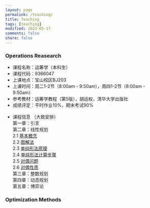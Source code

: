 ```yaml
---
layout: page
permalink: /teaching/
title: Teaching
tags: [teaching]
modified: 2023-05-17 
comments: false
share: false
---
```



### Operations Reasearch

* 课程名称：运筹学（本科生）<br>
* 课程代码：9366047 <br>
* 上课地点：宝山校区BJ203 <br>
* 上课时间：周二1-2节（8:00am - 9:50am），周四1-2节（8:00am - 9:50am）<br>
* 参考教材：运筹学教程（第5版），胡运权，清华大学出版社<br>
* 成绩评定：平时作业10%，期末考试90% <br><br>
* 课程信息 （大致安排）<br>
  第一章：引言<br>
  第二章：线性规划<br>
  2.1  <a href="../线性规划2_1.pdf" class="textlink" target="_blank">基本概念</a> <br>
  2.2  <a href="../线性规划2_2.pdf" class="textlink" target="_blank">图解法</a> <br>
  2.3  <a href="../线性规划2_3.pdf" class="textlink" target="_blank">单纯形法原理</a> <br>
  2.4  <a href="../线性规划2_4.pdf" class="textlink" target="_blank">单纯形法计算步骤</a> <br>
  2.5  <a href="../线性规划2_5.pdf" class="textlink" target="_blank">对偶问题</a> <br>
  2.6  <a href="../线性规划2_6.pdf" class="textlink" target="_blank">对偶性质</a> <br>
  第三章：整数规划<br>
  第四章：动态规划<br>
  第五章：博弈论<br>

      
### Optimization Methods
